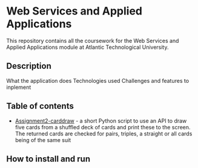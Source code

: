 # Web Services and Applied Applications
This repository contains all the coursework for the Web Services and Applied Applications module at Atlantic Technological University.

## Description
What the application does
Technologies used
Challenges and features to inplement

## Table of contents
* [Assignment2-carddraw](https://github.com/kknb1982/WSAA-coursework/blob/main/assignments/assignment2-carddraw.py) - a short Python script to use an API to draw five cards from a shuffled deck of cards and print these to the screen. The returned cards are checked for pairs, triples, a straight or all cards being of the same suit

## How to install and run
